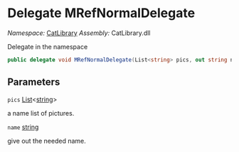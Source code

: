 ﻿# Delegate MRefNormalDelegate

_Namespace:_ [CatLibrary](CatLibrary.md)
_Assembly:_ CatLibrary.dll

Delegate in the namespace

```csharp
public delegate void MRefNormalDelegate(List<string> pics, out string name)
```

## Parameters

`pics` [List](https://learn.microsoft.com/dotnet/api/system.collections.generic.list-1)<[string](https://learn.microsoft.com/dotnet/api/system.string)>

a name list of pictures.

`name` [string](https://learn.microsoft.com/dotnet/api/system.string)

give out the needed name.

